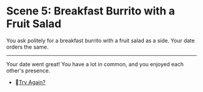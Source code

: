 # Scene 5: Breakfast Burrito with a Fruit Salad

You ask politely for a breakfast burrito with a fruit salad as a side. Your date orders the same.

---

Your date went great! You have a lot in common, and you enjoyed each other's presence.

- 🔄[Try Again?](./_start-here.md)
